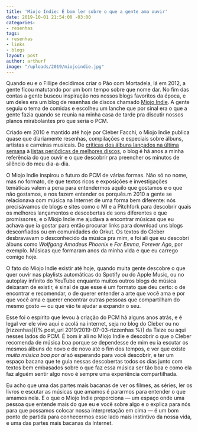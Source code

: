 ```yaml
---
title: 'Miojo Indie: É bom ler sobre o que a gente ama ouvir'
date: 2019-10-01 21:54:00 -03:00
categories:
- resenhas
tags:
- resenhas
- links
- blogs
layout: post
author: arthurf
image: "/uploads/2019/miojoindie.jpg"
---
```


Quando eu e o Fillipe decidimos criar o Pão com Mortadela, lá em 2012, a gente ficou matutando por um bom tempo sobre que nome dar. No fim das contas a gente buscou inspiração nos nossos blogs favoritos da época, e um deles era um blog de resenhas de discos chamado [Miojo Indie](http://miojoindie.com.br/). A gente seguiu o tema de comidas e escolheu um lanche que por sinal era o que a gente fazia quando se reunia na minha casa de tarde pra discutir nossos planos mirabolantes pro que seria o PCM.

Criado em 2010 e mantido até hoje por Cleber Facchi, o Miojo Indie publica quase que diariamente resenhas, compilações e especiais sobre álbuns, artistas e carreiras musicais. De [críticas dos álbuns lançados na última semana](http://miojoindie.com.br/critica-desfaz-de-conta-lulina/) à [listas periódicas de melhores discos](http://miojoindie.com.br/30-discos-de-1999/), o blog é há anos a minha referência do que ouvir e o que descobrir pra preencher os minutos de silêncio do meu dia-a-dia.

O Miojo Indie inspirou o futuro do PCM de várias formas. Não só no nome, mas no formato, de que textos ricos e exposições e investigações temáticas valem a pena para entendermos aquilo que gostamos e o que não gostamos, e nos fazem entender os porquês.m 2010 a gente se relacionava com música na Internet de uma forma bem diferente: nós precisávamos de blogs e sites como o MI e a Pitchfork para descobrir quais os melhores lançamentos e descobertas de sons diferentes e que promissores, e o Miojo Indie me ajudava a encontrar músicas que eu achava que ia gostar para então procurar links para download uns blogs desconfiados ou em comunidades do Orkut. Os textos do Cleber desbravavam o desconhecido da música pra mim, e foi ali que eu descobri álbuns como _Wolfgang Amadeus Phoenix_ e _For Emma, Forever Ago_, por exemplo. Músicas que formaram anos da minha vida e que eu carrego comigo hoje.

O fato do Miojo Indie existir até hoje, quando muita gente descobre o que quer ouvir nas playlists automáticas do Spotify ou do Apple Music, ou no autoplay infinito do YouTube enquanto muitos outros blogs de música deixaram de existir, é sinal de que esse é um formato que deu certo: o de encontrar e recomendar, o de querer entender a arte que você ama e por que você ama e querer encontrar outras pessoas que compartilham do mesmo gosto — ou que vão te ajudar a expandir o seu.

Esse foi o espírito que levou à criação do PCM há alguns anos atrás, e é legal ver ele vivo aqui e acolá na internet, seja no blog do Cleber ou no [rizzenhas]({% post_url 2019/2019-07-03-rizzenhas %}) da Taize ou aqui nesses lados do PCM. É bom ir ali no Miojo Indie e descobrir o que o Cleber recomenda de música boa porque se dependesse de mim eu ia escutar os mesmos álbuns de novo e de novo até o fim dos tempos, e ver que existe _muita música boa por aí_ só esperando para você descobrir, e ter um espaço bacana que te guia nessas descobertas todos os dias junto com textos bem embasados sobre o que faz essa música ser tão boa e como ela faz alguém sentir algo novo é sempre uma experiência compartilhada.

Eu acho que uma das partes mais bacanas de ver os filmes, as séries, ler os livros e escutar as músicas que amamos é pararmos para entender o que amamos nela. E o que o Miojo Indie proporciona — um espaço onde uma pessoa que entende mais do que eu e você sobre algo e o explica para nós para que possamos colocar nossa interpretação em cima — é um bom ponto de partida para conhecermos esse lado mais instintivo da nossa vida, e uma das partes mais bacanas da Internet.
